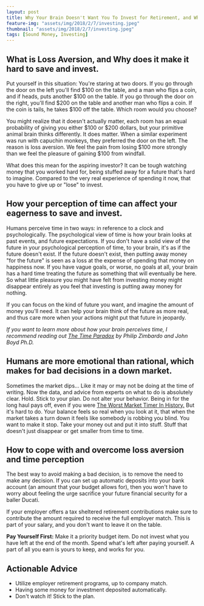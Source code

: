 ```yaml
---
layout: post
title: Why Your Brain Doesn't Want You To Invest for Retirement, and What You Can Do About It.
feature-img: "assets/img/2018/2/7/investing.jpeg"
thumbnail: "assets/img/2018/2/7/investing.jpeg"
tags: [Sound Money, Investing]
---
```


## What is Loss Aversion, and Why does it make it hard to save and invest.

Put yourself in this situation: You're staring at two doors. If you go through the door on the left you'll find $100 on the table, and a man who flips a coin, and if heads, puts another $100 on the table. If you go through the door on the right, you'll find $200 on the table and another man who flips a coin. If the coin is tails, he takes $100 off the table. Which room would you choose? 

You might realize that it doesn't actually matter, each room has an equal probability of giving you either $100 or $200 dollars, but your primitive animal brain thinks differently. It does matter. When a similar experiment was run with capuchin monkeys, they preferred the door on the left. The reason is loss aversion. We feel the pain from losing $100 more strongly than we feel the pleasure of gaining $100 from windfall.

What does this mean for the aspiring investor? It can be tough watching money  that you worked hard for, being stuffed away for a future that's hard to imagine. Compared to the very real experience of spending it now, that you have to give up or "lose" to invest.

## How your perception of time can affect your eagerness to save and invest.

Humans perceive time in two ways: in reference to a clock and psychologically. The psychological view of time is how your brain looks at past events, and future expectations. If you don't have a solid view of the future in your psychological perception of time, to your brain, it's as if the future doesn't exist. If the future doesn't exist, then putting away money "for the future" is seen as a loss at the expense of spending that money on happiness now. If you have vague goals, or worse, no goals at all, your brain has a hard time treating the future as something that will eventually be here. So what little pleasure you might have felt from investing money might disappear entirely as you feel that investing is putting away money for nothing.

If you can focus on the kind of future you want, and imagine the amount of money you'll need. It can help your brain think of the future as more real, and thus care more when your actions might put that future in jeopardy.

*If you want to learn more about how your brain perceives time, I recommend reading out [The Time Paradox](https://www.amazon.com/gp/product/1416541993/ref=as_li_tl?ie=UTF8&camp=1789&creative=9325&creativeASIN=1416541993&linkCode=as2&tag=sferree-20&linkId=f682050c160a5176dcdc37ab7c67fae6) by Philip Zimbardo and‎ John Boyd Ph.D.*

## Humans are more emotional than rational, which makes for bad decisions in a down market.

Sometimes the market dips... Like it may or may not be doing at the time of writing. Now the data, and advice from experts on what to do is absolutely clear. Hold. Stick to your plan. Do not alter your behavior. Being in for the long haul pays off, even if you were [The Worst Market Timer In History.](http://awealthofcommonsense.com/2014/02/worlds-worst-market-timer/) But it's hard to do. Your balance feels so real when you look at it, that when the market takes a turn down it feels like somebody is robbing you blind. You want to make it stop. Take your money out and put it into stuff. Stuff that doesn't just disappear or get smaller from time to time.

## How to cope with and overcome loss aversion and time perception

The best way to avoid making a bad decision, is to remove the need to make any decision. If you can set up automatic deposits into your bank account (an amount that your budget allows for), then you won't have to worry about feeling the urge sacrifice your future financial security for a baller Ducati. 

If your employer offers a tax sheltered retirement contributions make sure to contribute the amount required to receive the full employer match. This is part of your salary, and you don't want to leave it on the table.

**Pay Yourself First:** Make it a priority budget item. Do not invest what you have left at the end of the month. Spend what's left after paying yourself. A part of all you earn is yours to keep, and works for you.

## Actionable Advice 

 - Utilize employer retirement programs, up to company match. 
 - Having some money for investment deposited automatically.
 - Don't watch it! Stick to the plan. 